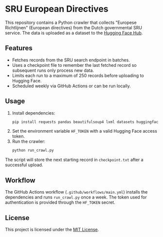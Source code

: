 # SRU European Directives

This repository contains a Python crawler that collects "Europese Richtlijnen" (European directives) from the Dutch governmental SRU service. The data is uploaded as a dataset to the [Hugging Face Hub](https://huggingface.co/).

## Features

- Fetches records from the SRU search endpoint in batches.
- Uses a checkpoint file to remember the last fetched record so subsequent runs only process new data.
- Limits each run to a maximum of 250 records before uploading to Hugging Face.
- Scheduled weekly via GitHub Actions or can be run locally.

## Usage

1. Install dependencies:
   ```bash
   pip install requests pandas beautifulsoup4 lxml datasets huggingface_hub
   ```
2. Set the environment variable `HF_TOKEN` with a valid Hugging Face access token.
3. Run the crawler:
   ```bash
   python run_crawl.py
   ```

The script will store the next starting record in `checkpoint.txt` after a successful upload.

## Workflow

The GitHub Actions workflow (`.github/workflows/main.yml`) installs the dependencies and runs `run_crawl.py` once a week. The token used for authentication is provided through the `HF_TOKEN` secret.

## License

This project is licensed under the [MIT License](LICENSE).
